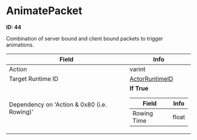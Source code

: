 # AnimatePacket

__ID: 44__

Combination of server bound and client bound packets to trigger animations.

<table><thead><tr><th>Field</th><th>Info</th></tr></thead><tbody>
<tr><td>Action</td><td>varint</td></tr>
<tr><td>Target Runtime ID</td><td><a href="../types/ActorRuntimeID.md">ActorRuntimeID</a></td></tr>
<tr><td>Dependency on 'Action & 0x80 (i.e. Rowing)'</td><td><b>If True</b><br>
  <table><thead><tr><th>Field</th><th>Info</th></tr></thead><tbody>
  <tr><td>Rowing Time</td><td>float</td></tr>
  </tbody></table></td></tr>
</tbody></table>